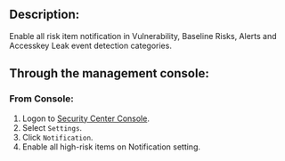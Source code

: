 ## Description:

Enable all risk item notification in Vulnerability, Baseline Risks, Alerts and Accesskey Leak event detection categories.

## Through the management console:

### From Console:

1. Logon to [Security Center Console](https://yundun.console.aliyun.com/).
2. Select `Settings`.
3. Click `Notification`.
4. Enable all high-risk items on Notification setting.